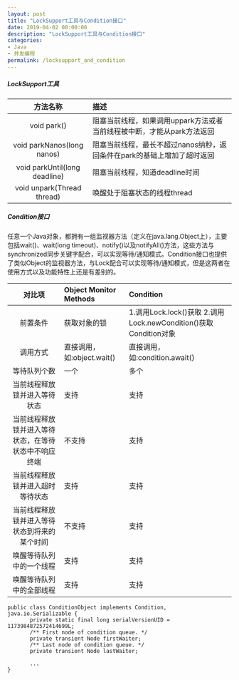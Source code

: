 ```yaml
---
layout: post
title: "LockSupport工具与Condition接口"
date: 2019-04-02 00:00:00
description: "LockSupport工具与Condition接口"
categories:
- Java
- 并发编程
permalink: /locksupport_and_condition
---
```



##### LockSupport工具

|方法名称|描述|
|:--:|:--|
|void park()|阻塞当前线程，如果调用uppark方法或者当前线程被中断，才能从park方法返回|
|void parkNanos(long nanos)|阻塞当前线程，最长不超过nanos纳秒，返回条件在park的基础上增加了超时返回|
|void parkUntil(long deadline)|阻塞当前线程，知道deadline时间|
|void unpark(Thread thread)|唤醒处于阻塞状态的线程thread|

##### Condition接口

任意一个Java对象，都拥有一组监视器方法（定义在java.lang.Object上），主要包括wait()、wait(long timeout)、notify()以及notifyAll()方法，这些方法与synchronized同步关键字配合，可以实现等待/通知模式。Condition接口也提供了类似Object的监视器方法，与Lock配合可以实现等待/通知模式，但是这两者在使用方式以及功能特性上还是有差别的。

|对比项|Object Monitor Methods|Condition|
|:--:|:--|:--|
|前置条件|获取对象的锁|1.调用Lock.lock()获取  2.调用Lock.newCondition()获取Condition对象|
|调用方式|直接调用，如:object.wait()|直接调用，如:condition.await()|
|等待队列个数|一个|多个|
|当前线程释放锁并进入等待状态|支持|支持|
|当前线程释放锁并进入等待状态，在等待状态中不响应终端|不支持|支持|
|当前线程释放锁并进入超时等待状态|支持|支持|
|当前线程释放锁并进入等待状态到将来的某个时间|不支持|支持|
|唤醒等待队列中的一个线程|支持|支持|
|唤醒等待队列中的全部线程|支持|支持|

```vim
public class ConditionObject implements Condition, java.io.Serializable {
       private static final long serialVersionUID = 1173984872572414699L;
       /** First node of condition queue. */
       private transient Node firstWaiter;
       /** Last node of condition queue. */
       private transient Node lastWaiter;

       ...
}       
```
